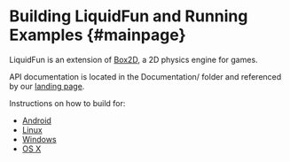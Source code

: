 Building LiquidFun and Running Examples {#mainpage}
=======================================

LiquidFun is an extension of [Box2D](http://box2d.org), a 2D physics engine
for games.

API documentation is located in the Documentation/ folder and referenced
by our [landing page](../../index.html).

Instructions on how to build for:
- [Android](md__building_android.html)
- [Linux](md__building_linux.html)
- [Windows](md__building_windows.html)
- [OS X](md__building_o_s_x.html)
